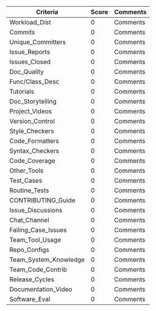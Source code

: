 Criteria | Score | Comments
--- | --- | ---
Workload_Dist | 0 | Comments
Commits | 0 |  Comments
Unique_Committers | 0 | Comments
Issue_Reports | 0 | Comments
Issues_Closed | 0 | Comments
Doc_Quality | 0 | Comments
Func/Class_Desc | 0 | Comments
Tutorials | 0 |  Comments
Doc_Storytelling | 0 | Comments
Project_Videos | 0 | Comments
Version_Control | 0 | Comments
Style_Checkers | 0 | Comments
Code_Formatters | 0 | Comments
Syntax_Checkers | 0 | Comments
Code_Coverage | 0 | Comments
Other_Tools | 0 | Comments
Test_Cases | 0 | Comments
Routine_Tests | 0 | Comments
CONTRIBUTING_Guide | 0 | Comments
Issue_Discussions | 0 | Comments
Chat_Channel | 0 |  Comments
Failing_Case_Issues | 0 | Comments
Team_Tool_Usage | 0 | Comments
Repo_Configs | 0 | Comments
Team_System_Knowledge | 0 | Comments 
Team_Code_Contrib | 0 | Comments
Release_Cycles | 0 | Comments
Documentation_Video | 0 | Comments
Software_Eval | 0 | Comments
